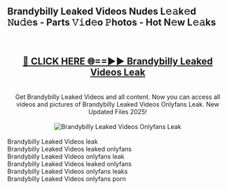 <h2>Brandybilly Leaked Videos Nudes L𝚎𝚊k𝚎d 𝙽u𝚍𝚎s - Parts 𝚅𝚒d𝚎o 𝙿hotos - Hot N𝚎w L𝚎𝚊ks</h2>
<br>
<div align="center">
<h2><a href="https://213.232.235.80/live/video.php?q=brandybilly-leaked-videos" rel="nofollow">🔴 CLICK HERE 🌐==►► Brandybilly Leaked Videos Leak</a></h2>
<br>
Get Brandybilly Leaked Videos and all content. Now you can access all videos and pictures of Brandybilly Leaked Videos Onlyfans Leak. New Updated Files 2025!
<br>
<br>
<a href="https://213.232.235.80/live/video.php?q=brandybilly-leaked-videos" rel="nofollow" data-target="animated-image.originalLink"><img src="https://i.imgur.com/1EjSzPs.png" alt="Brandybilly Leaked Videos Onlyfans Leak" style="max-width: 100%; display: inline-block;" data-target="animated-image.originalImage"></a>
</div>
<br>
Brandybilly Leaked Videos leak<br>
Brandybilly Leaked Videos leaked onlyfans<br>
Brandybilly Leaked Videos onlyfans leak<br>
Brandybilly Leaked Videos leaked onlyfans<br>
Brandybilly Leaked Videos onlyfans leaks<br>
Brandybilly Leaked Videos onlyfans porn
